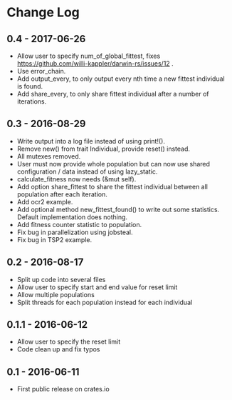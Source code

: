 # Change Log

## 0.4 - 2017-06-26
- Allow user to specify num_of_global_fittest, fixes https://github.com/willi-kappler/darwin-rs/issues/12 .
- Use error_chain.
- Add output_every, to only output every nth time a new fittest individual is found.
- Add share_every, to only share fittest individual after a number of iterations.

## 0.3 - 2016-08-29
- Write output into a log file instead of using print!().
- Remove new() from trait Individual, provide reset() instead.
- All mutexes removed.
- User must now provide whole population but can now use shared configuration / data instead of using lazy_static.
- calculate_fitness now needs (&mut self).
- Add option share_fittest to share the fittest individual between all population after each iteration.
- Add ocr2 example.
- Add optional method new_fittest_found() to write out some statistics. Default implementation does nothing.
- Add fitness counter statistic to population.
- Fix bug in parallelization using jobsteal.
- Fix bug in TSP2 example.

## 0.2 - 2016-08-17
- Split up code into several files
- Allow user to specify start and end value for reset limit
- Allow multiple populations
- Split threads for each population instead for each individual

## 0.1.1 - 2016-06-12

- Allow user to specify the reset limit
- Code clean up and fix typos

## 0.1 - 2016-06-11

- First public release on crates.io
